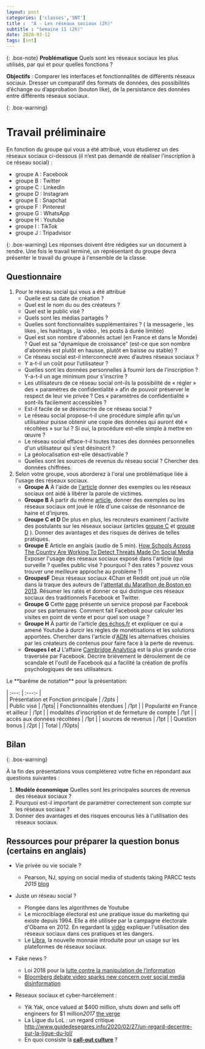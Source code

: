 ```yaml
---
layout: post 
categories: ['classes','SNT']
title :  "A - Les réseaux sociaux (2h)" 
subtitle : "Semaine 11 (2h)"
date: 2020-03-12
tags: [snt] 
---
```

<script type="text/javascript">
    var faTikTok = {
        prefix: 'fab',
        iconName: 'tiktok',
        icon: [24, 24, [], 'e001', 'M12.53.02C13.84 0 15.14.01 16.44 0c.08 1.53.63 3.09 1.75 4.17 1.12 1.11 2.7 1.62 4.24 1.79v4.03c-1.44-.05-2.89-.35-4.2-.97-.57-.26-1.1-.59-1.62-.93-.01 2.92.01 5.84-.02 8.75-.08 1.4-.54 2.79-1.35 3.94-1.31 1.92-3.58 3.17-5.91 3.21-1.43.08-2.86-.31-4.08-1.03-2.02-1.19-3.44-3.37-3.65-5.71-.02-.5-.03-1-.01-1.49.18-1.9 1.12-3.72 2.58-4.96 1.66-1.44 3.98-2.13 6.15-1.72.02 1.48-.04 2.96-.04 4.44-.99-.32-2.15-.23-3.02.37-.63.41-1.11 1.04-1.36 1.75-.21.51-.15 1.07-.14 1.61.24 1.64 1.82 3.02 3.5 2.87 1.12-.01 2.19-.66 2.77-1.61.19-.33.4-.67.41-1.06.1-1.79.06-3.57.07-5.36.01-4.03-.01-8.05.02-12.07z']
    }

    FontAwesome.library.add(
        faTikTok
    )
</script>

{: .box-note} 
**Problématique** Quels sont les réseaux sociaux les plus utilisés, par qui et pour quelles fonctions ?

**Objectifs** : Comparer les interfaces et fonctionnalités de différents réseaux sociaux. Dresser un comparatif des formats de données, des possibilités d’échange ou d’approbation (bouton like), de la persistance des données entre différents réseaux sociaux.

{: .box-warning}
# Travail préliminaire 

En fonction du groupe qui vous a été attribué, vous étudierez un des réseaux sociaux ci-dessous (il n’est pas demandé de réaliser l’inscription à ce réseau social) :
- groupe A : <i class="fab fa-facebook-f"></i> Facebook
- groupe B : <i class="fab fa-twitter"></i> Twitter
- groupe C : <i class="fab fa-linkedin-in"></i> LinkedIn
- groupe D : <i class="fab fa-instagram"></i> Instagram
- groupe E : <i class="fab fa-snapchat"></i> Snapchat
- groupe F : <i class="fab fa-pinterest"></i> Pinterest
- groupe G : <i class="fab fa-whatsapp"></i> WhatsApp
- groupe H : <i class="fab fa-youtube"></i> Youtube
- groupe I : <i class="fab fa-tiktok"></i> TikTok
- groupe J : <i class="fab fa-tripadvisor"></i> Tripadvisor

{: .box-warning}
Les réponses doivent être rédigées sur un document à rendre. Une fois le travail terminé, un représentant du groupe devra présenter le travail du groupe à l'ensemble de la classe. 

## Questionnaire
1. Pour le réseau social qui vous a été attribué
	- Quelle est sa date de création ?
	- Quel est le nom du ou des créateurs ?
	- Quel est le public visé ?
	- Quels sont les médias partagés ?
	- Quelles sont fonctionnalités supplémentaires ? ( la messagerie <i class="fas fa-envelope-open-text"></i>, les likes <i class="far fa-thumbs-up"></i>, les hashtags <i class="fas fa-hashtag"></i>, la vidéo <i class="fas fa-video"></i>, les posts à durée limitée)
	- Quel est son nombre d'abonnés actuel (en France et dans le Monde) ? Quel est sa "dynamique de croissance" (est-ce que son nombre d'abonnés est plutôt en hausse, plutôt en baisse ou stable) ?
	- Ce réseau social est-il interconnecté avec d’autres réseaux sociaux ?
	- Y a-t-il un coût pour l’utilisateur ?
	- Quelles sont les données personnelles à fournir lors de l’inscription ? Y-a-t-il un age minimum pour s'inscrire ?
	- Les utilisateurs de ce réseau social ont-ils la possibilité de &laquo; régler &raquo; des &laquo; paramètres de confidentialité &raquo; afin de pouvoir préserver le respect de leur vie privée ? Ces &laquo; paramètres de confidentialité &raquo; sont-ils facilement accessibles ?
	- Est-il facile de se désinscrire de ce réseau social ?
	- Le réseau social propose-t-il une procédure simple afin qu'un utilisateur puisse obtenir une copie des données qui auront été &laquo; récoltées &raquo; sur lui ? Si oui, la procédure est-elle simple à mettre en œuvre ?
	- Le réseau social efface-t-il toutes traces des données personnelles d'un utilisateur qui s'est désinscrit ?
	- La géolocalisation est-elle désactivable ?
	- Quelles sont les sources de revenus du réseau social ? Chercher des données chiffrées. 
1.  Selon votre groupe, vous aborderez à l'oral une problématique liée à l'usage des réseaux sociaux.
	- **Groupe A** À l'aide de [l'article](https://siecledigital.fr/2018/04/26/les-reseaux-sociaux-ont-ils-fini-par-eriger-une-justice-2-0/) donner des exemples ou les réseaux sociaux ont aidé à libérer la parole de victimes.  
	- **Groupe B** À partir du même [article](https://siecledigital.fr/2018/04/26/les-reseaux-sociaux-ont-ils-fini-par-eriger-une-justice-2-0/), donner des exemples ou les réseaux sociaux ont joué le rôle d'une caisse de résonnance de haine et d'injures.  
	- **Groupe C et D** De plus en plus, les recruteurs examinent l'activité des postulants sur les réseaux sociaux (articles [groupe C](https://www.latribune.fr/carrieres/les-reseaux-sociaux-un-outil-strategique-pour-les-recruteurs-1-2-766949.html) et [groupe D](https://www.latribune.fr/carrieres/recrutement-les-reseaux-sociaux-un-risque-pour-les-candidats-2-2-767128.html) ). Donner des avantages et des risques de dérives de telles pratiques.
	- **Groupe E** Article en anglais (audio de 5 min). [How Schools Across The Country Are Working To Detect Threats Made On Social Media](https://www.npr.org/2018/05/21/613117571/how-schools-across-the-country-are-working-to-detect-threats-made-on-social-medi) Exposer l'usage des réseaux sociaux exposé dans l'article (qui surveille ? quelles public visé ? pourquoi ? des ratés ? pouvez vous trouver une meilleure approche au problème ?)
	- **GroupesF** Deux réseaux sociaux 4Chan et <i class="fab fa-reddit"></i> Reddit ont joué un rôle dans la traque des auteurs de l'[attentat du Marathon de Boston en 2013](https://www.konbini.com/fr/3-0/la-traque-numerique-de-boston-en-question/). Résumer les ratés et donner ce qui distingue ces réseaux sociaux des traditionnels Facebook et Twitter.
	- **Groupe G** Cette [page](https://www.facebook.com/business/help/1150627594978290?id=429905037479832) présente un service proposé par Facebook pour ses partenaires. Comment fait Facebook pour calculer les visites en point de vente et pour quel son usage ? 
	- **Groupe H** À partir de l'article [des échos.fr](https://www.lesechos.fr/2018/01/youtube-durcit-ses-regles-de-monetisation-982095) et expliquer ce qui a amené Youtube à durcir les règles de monétisations et les solutions apportées. Chercher dans l'article d'[ADN](https://www.ladn.eu/media-mutants/reseaux-sociaux/remuneration-youtube-peut-on-encore-devenir-riche-en-lancant-sa-chaine/) les alternatives choisies par les créateurs de contenus pour faire face à la perte de revenus.
	- **Groupes I et J** L’affaire [Cambridge Analytica](https://siecledigital.fr/2018/03/23/cambridge-analytica-tout-comprendre-sur-la-plus-grande-crise-de-lhistoire-de-facebook/) est la plus grande crise traversée par Facebook. Décrire brièvement le déroulement de ce scandale et l'outil de Facebook qui a facilité la création de profils psychologiques de ses utilisateurs.

<div class="about-container">
    <span class="about-container-header" data-toggle="collapse" data-target="#aboutcontent1" title="clicker pour dérouler"> 
            <span class="about-container-heading about-font-default about-font-cmd" markdown="1">
<i class="fas fa-bolt icon-yellow" aria-hidden="true"></i> Le **barême de notation** pour la présentation:  
            </span>  
</span>
<div class="about-container-content  collapse"  id="aboutcontent1" markdown="1">

| :---:  | :---:- |  
| Présentation  et Fonction principale | /2pts |  
| Public visé | /1pts|
| Fonctionnalités étendues | /1pt | 
| Popularité en France et ailleur | /1pt | 
| modalités d'inscription et de fermeture de compte | /1pt | 
| accès aux données récoltées | /1pt | 
| sources de revenus | /1pt |
| Question bonus | /2pt | 
| Total | /10pts|

</div>
</div>


## Bilan 
{: .box-warning}

À la fin des présentations vous compléterez votre fiche en répondant aux questions suivantes :  
1. **Modèle économique** Quelles sont les principales sources de revenus des réseaux sociaux ?
1. Pourquoi est-il important de paramétrer correctement son compte sur les réseaux sociaux ?  
1. Donner des avantages et des risques encourus liés à l'utilisation des réseaux sociaux.

## Ressources pour préparer la question bonus (certains en anglais)

- Vie privée ou vie sociale ?
	- Pearson, NJ, spying on social media of students taking PARCC tests *2015* [blog](
https://www.bobbraunsledger.com/breaking-pearson-nj-spying-on-social-media-of-students-taking-parcc-tests/)
- Juste un réseau social ?
	- Plongée dans les algorithmes de Youtube [<i class="fab fa-youtube"></i>](https://www.youtube.com/watch?v=E63Ke6Kr0Mg) 
	- Le microciblage électoral est une pratique issue du marketing qui existe depuis 1994. Elle a été utilisée par la campagne électorale d'Obama en 2012. En regardant la [vidéo](https://www.france.tv/france-5/la-fabrique-du-mensonge/la-fabrique-du-mensonge-saison-1/943623-extrait-brexit.html) expliquer l'utilisation des réseaux sociaux dans ces pratiques et les dangers.
	- Le [Libra](https://www.journaldunet.fr/patrimoine/guide-des-finances-personnelles/1438892-libra-les-premiers-elements-sur-la-future-crypto-monnaie-de-facebook-decembre-2019/), la nouvelle monnaie introduite pour un usage sur les plateformes de réseaux sociaux.
- Fake news ?
	- Loi 2018 pour la [lutte contre la manipulation de l’information](https://www.gouvernement.fr/action/lutte-contre-la-manipulation-de-l-information) 
	- [Bloomberg debate video sparks new concern over social media disinformation](https://www.theguardian.com/us-news/2020/feb/20/mike-bloomberg-debate-video-facebook-twitter-instagram)

- Réseaux sociaux et cyber-harcèlement :
	- Yik Yak, once valued at $400 million, shuts down and sells off engineers for $1 million*2017* [the verge](https://www.theverge.com/2017/4/28/15480052/yik-yak-shut-down-anonymous-messaging-app-square)
	- La Ligue du LoL : un regard critique http://www.guidedesegares.info/2020/02/27/un-regard-decentre-sur-la-ligue-du-lol/
	- En quoi consiste la [**call-out culture**](http://www.slate.fr/story/182235/internet-reseaux-sociaux-twitter-chasse-vieux-tweets-carson-king-aaron-calvin-licenciement-journaliste-ideologie) ? 





